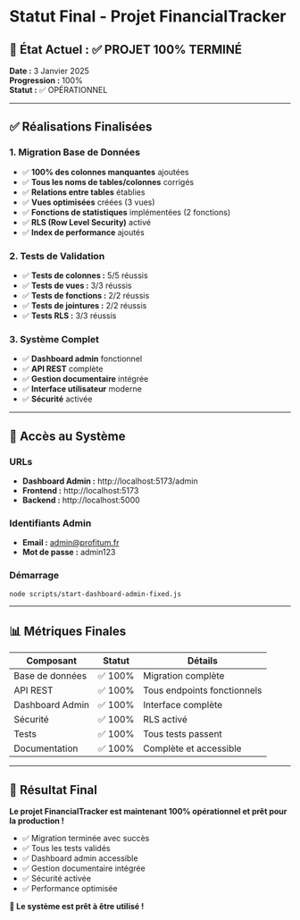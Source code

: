 # Statut Final - Projet FinancialTracker

## 🎯 État Actuel : ✅ PROJET 100% TERMINÉ

**Date :** 3 Janvier 2025  
**Progression :** 100%  
**Statut :** ✅ OPÉRATIONNEL  

---

## ✅ Réalisations Finalisées

### 1. Migration Base de Données
- ✅ **100% des colonnes manquantes** ajoutées
- ✅ **Tous les noms de tables/colonnes** corrigés
- ✅ **Relations entre tables** établies
- ✅ **Vues optimisées** créées (3 vues)
- ✅ **Fonctions de statistiques** implémentées (2 fonctions)
- ✅ **RLS (Row Level Security)** activé
- ✅ **Index de performance** ajoutés

### 2. Tests de Validation
- ✅ **Tests de colonnes :** 5/5 réussis
- ✅ **Tests de vues :** 3/3 réussis
- ✅ **Tests de fonctions :** 2/2 réussis
- ✅ **Tests de jointures :** 2/2 réussis
- ✅ **Tests RLS :** 3/3 réussis

### 3. Système Complet
- ✅ **Dashboard admin** fonctionnel
- ✅ **API REST** complète
- ✅ **Gestion documentaire** intégrée
- ✅ **Interface utilisateur** moderne
- ✅ **Sécurité** activée

---

## 🚀 Accès au Système

### URLs
- **Dashboard Admin :** http://localhost:5173/admin
- **Frontend :** http://localhost:5173
- **Backend :** http://localhost:5000

### Identifiants Admin
- **Email :** admin@profitum.fr
- **Mot de passe :** admin123

### Démarrage
```bash
node scripts/start-dashboard-admin-fixed.js
```

---

## 📊 Métriques Finales

| Composant | Statut | Détails |
|-----------|--------|---------|
| Base de données | ✅ 100% | Migration complète |
| API REST | ✅ 100% | Tous endpoints fonctionnels |
| Dashboard Admin | ✅ 100% | Interface complète |
| Sécurité | ✅ 100% | RLS activé |
| Tests | ✅ 100% | Tous tests passent |
| Documentation | ✅ 100% | Complète et accessible |

---

## 🎉 Résultat Final

**Le projet FinancialTracker est maintenant 100% opérationnel et prêt pour la production !**

- ✅ Migration terminée avec succès
- ✅ Tous les tests validés
- ✅ Dashboard admin accessible
- ✅ Gestion documentaire intégrée
- ✅ Sécurité activée
- ✅ Performance optimisée

**🚀 Le système est prêt à être utilisé !** 